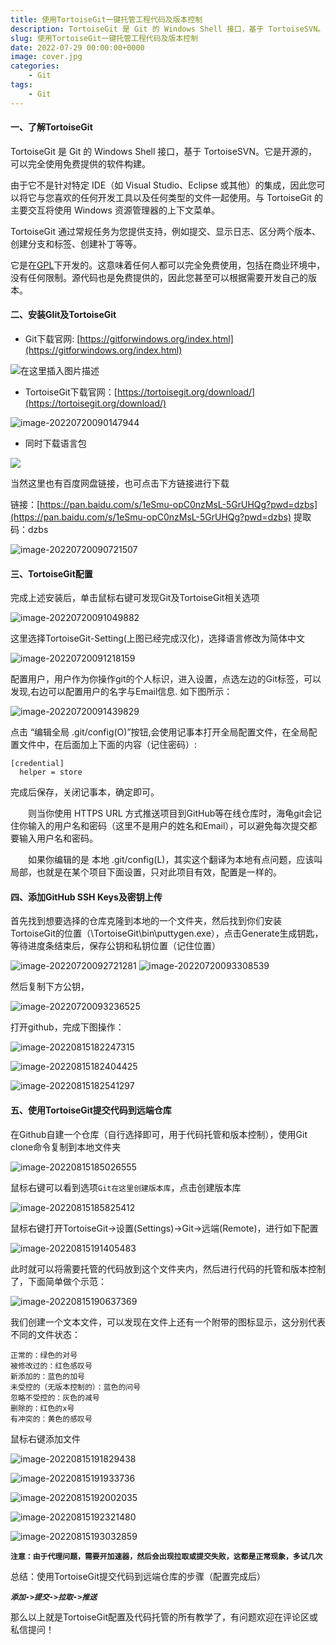 ```yaml
---
title: 使用TortoiseGit一键托管工程代码及版本控制
description: TortoiseGit 是 Git 的 Windows Shell 接口，基于 TortoiseSVN。它是开源的，可以完全使用免费提供的软件构建。
slug: 使用TortoiseGit一键托管工程代码及版本控制
date: 2022-07-29 00:00:00+0000
image: cover.jpg
categories:
    - Git
tags:
    - Git
---
```


#### 一、了解TortoiseGit

TortoiseGit 是 Git 的 Windows Shell 接口，基于 TortoiseSVN。它是开源的，可以完全使用免费提供的软件构建。

由于它不是针对特定 IDE（如 Visual Studio、Eclipse 或其他）的集成，因此您可以将它与您喜欢的任何开发工具以及任何类型的文件一起使用。与 TortoiseGit 的主要交互将使用 Windows 资源管理器的上下文菜单。

TortoiseGit 通过常规任务为您提供支持，例如提交、显示日志、区分两个版本、创建分支和标签、创建补丁等等。

它是在[GPL](https://www.gnu.org/licenses/gpl-2.0)下开发的。这意味着任何人都可以完全免费使用，包括在商业环境中，没有任何限制。源代码也是免费提供的，因此您甚至可以根据需要开发自己的版本。

#### 二、安装GIit及TortoiseGit

* Git下载官网: [https://gitforwindows.org/index.html](https://gitforwindows.org/index.html)

![在这里插入图片描述](https://img-blog.csdnimg.cn/4a21fd0a6bd1453ba31032ce73c67d73.png)


* TortoiseGit下载官网：[https://tortoisegit.org/download/](https://tortoisegit.org/download/)

![image-20220720090147944](https://img-blog.csdnimg.cn/img_convert/ba9793defe4baa02684e53320b79bde4.png)

* 同时下载语言包

![](https://img-blog.csdnimg.cn/img_convert/b9cb668ce4c7a1ba2cda1a6bab5a0a76.png)



当然这里也有百度网盘链接，也可点击下方链接进行下载

链接：[https://pan.baidu.com/s/1eSmu-opC0nzMsL-5GrUHQg?pwd=dzbs](https://pan.baidu.com/s/1eSmu-opC0nzMsL-5GrUHQg?pwd=dzbs)
提取码：dzbs

![image-20220720090721507](https://img-blog.csdnimg.cn/img_convert/db691a46832cc291932ff63fcc3e9a74.png)

#### 三、TortoiseGit配置

完成上述安装后，单击鼠标右键可发现Git及TortoiseGit相关选项

![image-20220720091049882](https://img-blog.csdnimg.cn/img_convert/67fb3421c49f0c5e90e76fa3c04c9b71.png)

这里选择TortoiseGit-Setting(上图已经完成汉化)，选择语言修改为简体中文

![image-20220720091218159](https://img-blog.csdnimg.cn/img_convert/853a58d535b9e2370949ccb7917b80b5.png)

配置用户，用户作为你操作git的个人标识，进入设置，点选左边的Git标签，可以发现,右边可以配置用户的名字与Email信息. 如下图所示：

![image-20220720091439829](https://img-blog.csdnimg.cn/img_convert/e70b76490f6f5cfc699d79df3968e1fe.png)

点击 “编辑全局 .git/config(O)”按钮,会使用记事本打开全局配置文件，在全局配置文件中，在后面加上下面的内容（记住密码）:

```
[credential]
  helper = store
```

完成后保存，关闭记事本，确定即可。

　　则当你使用 HTTPS URL 方式推送项目到GitHub等在线仓库时，海龟git会记住你输入的用户名和密码（这里不是用户的姓名和Email），可以避免每次提交都要输入用户名和密码。

　　如果你编辑的是 本地 .git/config(L)，其实这个翻译为本地有点问题，应该叫局部，也就是在某个项目下面设置，只对此项目有效，配置是一样的。

#### 四、添加GitHub SSH Keys及密钥上传

首先找到想要选择的仓库克隆到本地的一个文件夹，然后找到你们安装TortoiseGit的位置（\TortoiseGit\bin\puttygen.exe），点击Generate生成钥匙，等待进度条结束后，保存公钥和私钥位置（记住位置）

![image-20220720092721281](https://img-blog.csdnimg.cn/img_convert/33d7c521e31040d4921e11ab1b12bd74.png)
![image-20220720093308539](https://img-blog.csdnimg.cn/img_convert/3f27c4682dc82b0bd0f3ef5c89a1df7e.png)



然后复制下方公钥，

![image-20220720093236525](https://img-blog.csdnimg.cn/img_convert/2a5f6daf15cc2e9935764b207b726cf7.png)



打开github，完成下图操作：

![image-20220815182247315](https://img-blog.csdnimg.cn/img_convert/52cf49261a89b3186083dfb7240ea8dd.png)

![image-20220815182404425](https://img-blog.csdnimg.cn/img_convert/1db55857a0118c8cabc02f9a5c4bb19b.png)

![image-20220815182541297](https://img-blog.csdnimg.cn/img_convert/b406ac32656957356de898117c6bb17f.png)

#### 五、使用TortoiseGit提交代码到远端仓库

在Github自建一个仓库（自行选择即可，用于代码托管和版本控制），使用Git clone命令复制到本地文件夹

![image-20220815185026555](https://img-blog.csdnimg.cn/img_convert/846315f99c2e767666f7be83437e4969.png)



鼠标右键可以看到选项`Git在这里创建版本库`，点击创建版本库

![image-20220815185825412](https://img-blog.csdnimg.cn/img_convert/bcb80e2391a690906240fd0d1b197e7a.png)

鼠标右键打开TortoiseGit->设置(Settings)->Git->远端(Remote)，进行如下配置

![image-20220815191405483](https://img-blog.csdnimg.cn/img_convert/a1f9b059fb25b079395ad2588d51c0c5.png)



此时就可以将需要托管的代码放到这个文件夹内，然后进行代码的托管和版本控制了，下面简单做个示范：

![image-20220815190637369](https://img-blog.csdnimg.cn/img_convert/9c4fbf6ee5360e497644e6330255a278.png)

我们创建一个文本文件，可以发现在文件上还有一个附带的图标显示，这分别代表不同的文件状态：

```
正常的：绿色的对号 
被修改过的：红色感叹号 
新添加的：蓝色的加号
未受控的（无版本控制的）：蓝色的问号
忽略不受控的：灰色的减号
删除的：红色的x号 
有冲突的：黄色的感叹号 
```

鼠标右键添加文件

![image-20220815191829438](https://img-blog.csdnimg.cn/img_convert/f146752e79d7bd6a4e9287e2c32ad3c1.png)

![image-20220815191933736](https://img-blog.csdnimg.cn/img_convert/50b75011172011ae724d81bd921f8fdc.png)

![image-20220815192002035](https://img-blog.csdnimg.cn/img_convert/a9acdcdf6d14730de5e91df7564f65f8.png)

![image-20220815192321480](https://img-blog.csdnimg.cn/img_convert/6439911282c3c25bde45fa033f3a58b3.png)



![image-20220815193032859](https://img-blog.csdnimg.cn/img_convert/73d32ab54fc9914ea2d1a967c5b91065.png)



**`注意：由于代理问题，需要开加速器，然后会出现拉取或提交失败，这都是正常现象，多试几次`**



总结：使用TortoiseGit提交代码到远端仓库的步骤（配置完成后）

***`添加->提交->拉取->推送`***



那么以上就是TortoiseGit配置及代码托管的所有教学了，有问题欢迎在评论区或私信提问！
